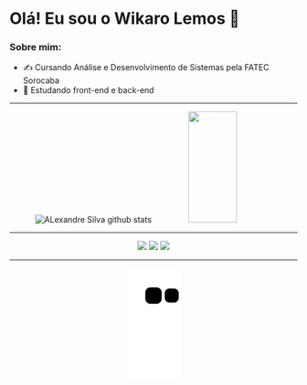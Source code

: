 # Olá! Eu sou o Wikaro Lemos 👋

### Sobre mim:

- ✍️ Cursando Análise e Desenvolvimento de Sistemas pela FATEC Sorocaba
- 📖 Estudando front-end e back-end

---

 <div align="center">  
  <img width="49%" height="195px" src="https://github-readme-stats.vercel.app/api?username=wikarolemos&show_icons=true&count_private=true&hide_border=true&title_color=07CBAA&icon_color=07CBAA&text_color=c9d1d9&bg_color=0d1117" alt="ALexandre Silva github stats" /> 
  <img width="41%" height="195px" src="https://github-readme-stats.vercel.app/api/top-langs/?username=wikarolemos&layout=compact&hide_border=true&title_color=07CBAA&text_color=07CBAA&bg_color=0d1117" />
</div>

---

<div align="center">
  <a href="https://www.youtube.com/channel/UCAlZ2pVsExrzxsL9iF4eyYQ" target="_blank"><img src="https://img.shields.io/badge/YouTube-FF0000?style=for-the-badge&logo=youtube&logoColor=white" target="_blank"></a>
  <a href="https://instagram.com/wikaro.lemos" target="_blank"><img src="https://img.shields.io/badge/-Instagram-%23E4405F?style=for-the-badge&logo=instagram&logoColor=white" target="_blank"></a>
  <a href="mailto:wikaro.lemos@hotmail.com"><img src="https://img.shields.io/badge/Microsoft_Outlook-0078D4?style=for-the-badge&logo=microsoft-outlook&logoColor=white" target="_blank"></a>
</div>

---

<div align="center">

  ![Snake animation](https://github.com/wikarolemos/wikarolemos/blob/output/github-contribution-grid-snake.svg)

</div>
